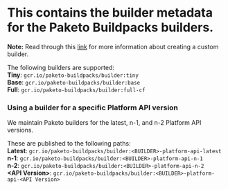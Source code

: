 # This contains the builder metadata for the Paketo Buildpacks builders. 

**Note:** Read through this [link](https://buildpacks.io/docs/operator-guide/create-a-builder/) for more information about creating a custom builder.

The following builders are supported:  
**Tiny**: `gcr.io/paketo-buildpacks/builder:tiny`  
**Base**: `gcr.io/paketo-buildpacks/builder:base`  
**Full**: `gcr.io/paketo-buildpacks/builder:full-cf`  

### Using a builder for a specific Platform API version
We maintain Paketo builders for the latest, n-1, and n-2 Platform API versions. 

These are published to the following paths:   
**Latest**: `gcr.io/paketo-buildpacks/builder:<BUILDER>-platform-api-latest`  
**n-1**: `gcr.io/paketo-buildpacks/builder:<BUILDER>-platform-api-n-1`  
**n-2**: `gcr.io/paketo-buildpacks/builder:<BUILDER>-platform-api-n-2`  
**\<API Version\>**: `gcr.io/paketo-buildpacks/builder:<BUILDER>-platform-api-<API Version>`  
